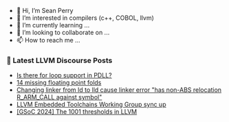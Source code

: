 - 👋 Hi, I’m Sean Perry
- 👀 I’m interested in compilers (c++, COBOL, llvm)
- 🌱 I’m currently learning ...
- 💞️ I’m looking to collaborate on ...
- 📫 How to reach me ...

<!---
s66perry/s66perry is a ✨ special ✨ repository because its `README.md` (this file) appears on your GitHub profile.
You can click the Preview link to take a look at your changes.
--->
### 📕 Latest LLVM Discourse Posts

<!-- DISCOURSE-LLVM:START -->
- [Is there for loop support in PDLL?](https://discourse.llvm.org/t/is-there-for-loop-support-in-pdll/77222#post_2)
- [14 missing floating point folds](https://discourse.llvm.org/t/14-missing-floating-point-folds/77321#post_3)
- [Changing linker from ld to lld cause linker error &quot;has non-ABS relocation R_ARM_CALL against symbol&quot;](https://discourse.llvm.org/t/changing-linker-from-ld-to-lld-cause-linker-error-has-non-abs-relocation-r-arm-call-against-symbol/77334#post_1)
- [LLVM Embedded Toolchains Working Group sync up](https://discourse.llvm.org/t/llvm-embedded-toolchains-working-group-sync-up/63270?page=3#post_52)
- [[GSoC 2024] The 1001 thresholds in LLVM](https://discourse.llvm.org/t/gsoc-2024-the-1001-thresholds-in-llvm/77235#post_10)
<!-- DISCOURSE-LLVM:END -->
